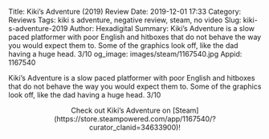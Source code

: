 Title: Kiki’s Adventure (2019) Review
Date: 2019-12-01 17:33
Category: Reviews
Tags: kiki s adventure, negative review, steam, no video
Slug: kiki-s-adventure-2019
Author: Hexadigital
Summary: Kiki’s Adventure is a slow paced platformer with poor English and hitboxes that do not behave the way you would expect them to. Some of the graphics look off, like the dad having a huge head. 3/10
og_image: images/steam/1167540.jpg
Appid: 1167540

Kiki’s Adventure is a slow paced platformer with poor English and hitboxes that do not behave the way you would expect them to. Some of the graphics look off, like the dad having a huge head. 3/10

<center>Check out Kiki’s Adventure on [Steam](https://store.steampowered.com/app/1167540/?curator_clanid=34633900)!</center>